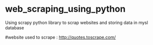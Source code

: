 # web_scraping_using_python
Using scrapy python library to scrap websites and storing data in mysl database

#website used to scrape : http://quotes.toscrape.com/
